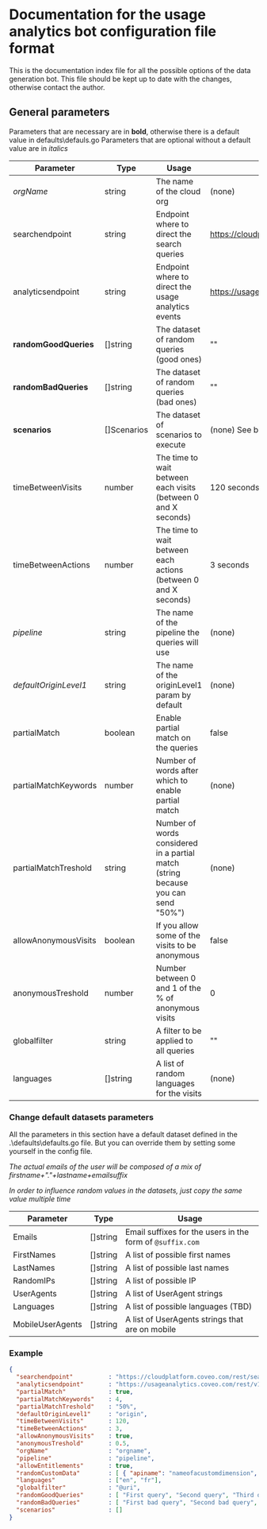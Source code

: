 # Documentation for the usage analytics bot configuration file format

This is the documentation index file for all the possible options of the data generation bot.
This file should be kept up to date with the changes, otherwise contact the author.

## General parameters

Parameters that are necessary are in **bold**, otherwise there is a default value in defaults\defauls.go
Parameters that are optional without a default value are in *italics*

Parameter | Type | Usage | Default
------------ | ------------- | ---------------- | -----------------
*orgName* | string | The name of the cloud org | (none)
searchendpoint | string | Endpoint where to direct the search queries | https://cloudplatform.coveo.com/rest/search/
analyticsendpoint | string | Endpoint where to direct the usage analytics events | https://usageanalytics.coveo.com/rest/v15/analytics/
**randomGoodQueries** | []string | The dataset of random queries (good ones) | ""
**randomBadQueries** | []string | The dataset of random queries (bad ones) | ""
**scenarios** | []Scenarios | The dataset of scenarios to execute | (none) See below
timeBetweenVisits | number | The time to wait between each visits (between 0 and X seconds) | 120 seconds
timeBetweenActions | number | The time to wait between each actions (between 0 and X seconds) | 3 seconds
*pipeline* | string | The name of the pipeline the queries will use | (none)
*defaultOriginLevel1* | string | The name of the originLevel1 param by default | (none)
partialMatch | boolean | Enable partial match on the queries | false
partialMatchKeywords | number | Number of words after which to enable partial match | (none)
partialMatchTreshold | string | Number of words considered in a partial match (string because you can send "50%") | (none)
allowAnonymousVisits | boolean | If you allow some of the visits to be anonymous | false
anonymousTreshold | number | Number between 0 and 1 of the % of anonymous visits | 0
globalfilter | string | A filter to be applied to all queries | ""
languages | []string | A list of random languages for the visits | (none)

### Change default datasets parameters

All the parameters in this section have a default dataset defined in the .\defaults\defaults.go file. But you can override them by setting some yourself in the config file.

*The actual emails of the user will be composed of a mix of firstname+"."+lastname+emailsuffix*

*In order to influence random values in the datasets, just copy the same value multiple time*

Parameter | Type | Usage
------------ | ------------- | ----------------
Emails | []string | Email suffixes for the users in the form of `@suffix.com`
FirstNames | []string | A list of possible first names
LastNames | []string | A list of possible last names
RandomIPs | []string | A list of possible IP
UserAgents | []string | A list of UserAgent strings
Languages | []string | A list of possible languages (TBD)
MobileUserAgents | []string | A list of UserAgents strings that are on mobile

### Example

```json
{
  "searchendpoint"          : "https://cloudplatform.coveo.com/rest/search/",
  "analyticsendpoint"       : "https://usageanalytics.coveo.com/rest/v15/analytics/",
  "partialMatch"            : true,
  "partialMatchKeywords"    : 4,
  "partialMatchTreshold"    : "50%",
  "defaultOriginLevel1"     : "origin",
  "timeBetweenVisits"       : 120,
  "timeBetweenActions"      : 3,
  "allowAnonymousVisits"	: true,
  "anonymousTreshold"       : 0.5,
  "orgName"     			: "orgname",
  "pipeline"                : "pipeline",
  "allowEntitlements"       : true,
  "randomCustomData"        : [ { "apiname": "nameofacustomdimension", "values" : [ "value 1", "value 2", "value 3" ] } ],
  "languages"               : ["en", "fr"],
  "globalfilter"            : "@uri",
  "randomGoodQueries"       : [ "First query", "Second query", "Third query", "etc..." ],
  "randomBadQueries"        : [ "First bad query", "Second bad query", "You can even use query syntax @source=Sharepoint", "etc..." ],
  "scenarios"               : []
}
```
